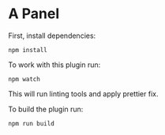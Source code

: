# A Panel


First, install dependencies:
```
npm install
```

To work with this plugin run:
```
npm watch
```

This will run linting tools and apply prettier fix.


To build the plugin run:
```
npm run build
```
